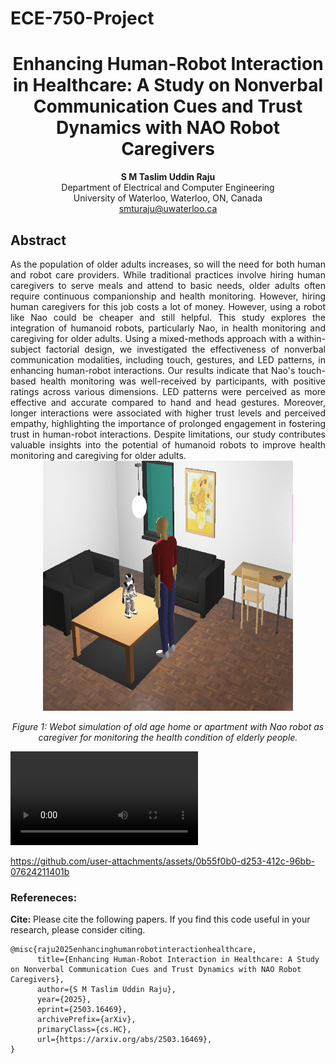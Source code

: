 # ECE-750-Project
<h1 align="center">Enhancing Human-Robot Interaction in Healthcare: A Study on Nonverbal Communication Cues and Trust Dynamics with NAO Robot Caregivers</h1>

<p align="center">
  <strong>S M Taslim Uddin Raju</strong><br>
  Department of Electrical and Computer Engineering<br>
  University of Waterloo, Waterloo, ON, Canada<br>
  <a href="mailto:smturaju@uwaterloo.ca">smturaju@uwaterloo.ca</a>
</p>

## Abstract
<div align="justify">
As the population of older adults increases, so will the need for both human and robot care providers. While traditional practices involve hiring human caregivers to serve meals and attend to basic needs, older adults often require continuous companionship and health monitoring. However, hiring human caregivers for this job costs a lot of money. However, using a robot like Nao could be cheaper and still helpful. This study explores the integration of humanoid robots, particularly Nao, in health monitoring and caregiving for older adults. Using a mixed-methods approach with a within-subject factorial design, we investigated the effectiveness of nonverbal communication modalities, including touch, gestures, and LED patterns, in enhancing human-robot interactions. Our results indicate that Nao's touch-based health monitoring was well-received by participants, with positive ratings across various dimensions. LED patterns were perceived as more effective and accurate compared to hand and head gestures. Moreover, longer interactions were associated with higher trust levels and perceived empathy, highlighting the importance of prolonged engagement in fostering trust in human-robot interactions. Despite limitations, our study contributes valuable insights into the potential of humanoid robots to improve health monitoring and caregiving for older adults.
</div>

<div align="center">
    <img src="Image/Fig1.png" alt="Alt text" title="Hover text" height="400" width="400"/>
    <p><em>Figure 1: Webot simulation of old age home or apartment with Nao robot as caregiver for monitoring the health condition of elderly people.</em></p>
</div>

![Video](Video/Positive%20Gesture.mp4?raw=true)

https://github.com/user-attachments/assets/0b55f0b0-d253-412c-96bb-07624211401b

### Refereneces:

**Cite:** Please cite the following papers. If you find this code useful in your research, please consider citing.
```
@misc{raju2025enhancinghumanrobotinteractionhealthcare,
      title={Enhancing Human-Robot Interaction in Healthcare: A Study on Nonverbal Communication Cues and Trust Dynamics with NAO Robot Caregivers}, 
      author={S M Taslim Uddin Raju},
      year={2025},
      eprint={2503.16469},
      archivePrefix={arXiv},
      primaryClass={cs.HC},
      url={https://arxiv.org/abs/2503.16469}, 
}
```
